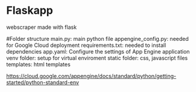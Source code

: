 # Flaskapp
webscraper made with flask

#Folder structure
main.py: main python file
appengine_config.py: needed for Google Cloud deployment
requirements.txt: needed to install dependencies
app.yaml: Configure the settings of App Engine application
venv folder: setup for virtual enviroment
static folder: css, javascript files
templates: html templates


https://cloud.google.com/appengine/docs/standard/python/getting-started/python-standard-env
